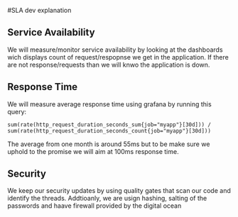 #SLA dev explanation
## Service Availability
We will measure/monitor service availability by looking at the dashboards wich displays count of request/respopnse we get in the application. If there are not response/requests than we will knwo the application is down.

## Response Time
We will measure average response time using grafana by running this query:
```
sum(rate(http_request_duration_seconds_sum{job="myapp"}[30d])) / sum(rate(http_request_duration_seconds_count{job="myapp"}[30d]))
```
The average from one month is around 55ms but to be make sure we uphold to the promise we will aim at 100ms response time.

## Security
We keep our security updates by using quality gates that scan our code and identify the threads. Addtioanly, we are usign hashing, salting of the passwords and haave firewall provided by the digital ocean 